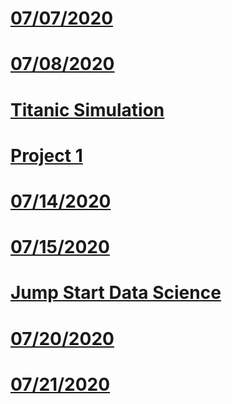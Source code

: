 # [07/07/2020](https://pbrink10.github.io/Paul-Brenkus.github.io/07_07_2020-Response)

# [07/08/2020](https://pbrink10.github.io/Paul-Brenkus.github.io/07_08_2020_Response)

# [Titanic Simulation](https://pbrink10.github.io/Paul-Brenkus.github.io/Titanic_Simulation)

# [Project 1](https://pbrink10.github.io/Paul-Brenkus.github.io/Project_1)

# [07/14/2020](https://pbrink10.github.io/Paul-Brenkus.github.io/07_14_2020_Response)

# [07/15/2020](https://pbrink10.github.io/Paul-Brenkus.github.io/07_15_2020_Response)

# [Jump Start Data Science](https://pbrink10.github.io/Paul-Brenkus.github.io/Jump_Start_Data_Science)

# [07/20/2020](https://pbrink10.github.io/Paul-Brenkus.github.io/07_20_2020_Response)

# [07/21/2020](https://pbrink10.github.io/Paul-Brenkus.github.io/07_21_2020_Responses)
